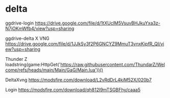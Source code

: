 # delta

ggdrive-login
https://drive.google.com/file/d/1tXUclM5VsuvBHJkuYxa3z-N7jOKmWfb4/view?usp=sharing

ggdrive-delta X VNG 
https://drive.google.com/file/d/1JJkSy3f2P6GNCYZ9MmuT3vnxKipfR_QI/view?usp=sharing


Thunder Z
loadstring(game:HttpGet('https://raw.githubusercontent.com/ThundarZ/Welcome/refs/heads/main/Main/GaG/Main.lua'))()



DeltaXvng
https://modsfire.com/download/L2vRdDrL4kiM52X/020b7



Login
https://modsfire.com/download/qh812l9mTSGBFhy/caaa5

